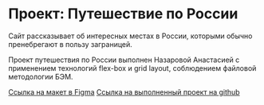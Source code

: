 # Проект: Путешествие по России

Сайт рассказывает об интересных местах в России, которыми обычно пренебрегают в пользу заграницей.  

Проект путешествия по России выполнен Назаровой Анастасией с применением технологий flex-box и grid layout, соблюдением файловой методологии БЭМ.

[Ссылка на макет в Figma](https://www.figma.com/file/5S2WSbEFL6awjVWJ0NWL8Q/Sprint-3_-Russia-_-desktop-mobile?node-id=28503%3A0)
[Ссылка на выполненный проект на github](https://github.com/HappyWrites/russian-travel/index.html)
